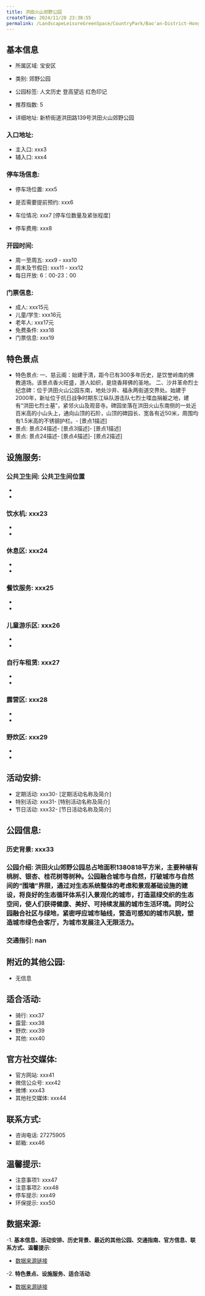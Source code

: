 ```yaml
---
title: 洪田火山郊野公园
createTime: 2024/11/28 23:38:55
permalink: /LandscapeLeisureGreenSpace/CountryPark/Bao'an-District-Hongtian-Volcano-Country-Park/
---
```


<ImageCard
  image="https://cgj.sz.gov.cn/img/4/4005/4005948/10775219.png"
  title="洪田火山郊野公园"
  description="洪田火山郊野公园总占地面积1380818平方米，主要种植有桃树、银杏、桂花树等树种。公园融合城市与自然，打破城市与自然间的“围墙”"
  href="/"
  author="深圳公园"
  date="2024/11/28"
/>

## 基本信息

- 所属区域: 宝安区

- 类别: 郊野公园

- 公园标签: 人文历史 登高望远 红色印记

- 推荐指数: 5

- 详细地址: 新桥街道洪田路139号洪田火山郊野公园

### 入口地址:
- 主入口: xxx3
- 辅入口: xxx4
### 停车场信息:
- 停车场位置: xxx5

- 是否需要提前预约: xxx6

- 车位情况: xxx7 [停车位数量及紧张程度]

- 停车费用: xxx8

### 开园时间:
- 周一至周五: xxx9 - xxx10
- 周末及节假日: xxx11 - xxx12
- 每日开放: 6：00-23：00

### 门票信息:
- 成人: xxx15元
- 儿童/学生: xxx16元
- 老年人: xxx17元
- 免费条件: xxx18
- 门票信息: xxx19
## 特色景点
- 特色景点: 一、慈云阁：始建于清，距今已有300多年历史，是饮誉岭南的佛教道场。该景点香火旺盛，游人如织，是烧香拜佛的圣地。
二、沙井革命烈士纪念碑：位于洪田火山公园东南，地处沙井、福永两街道交界处。始建于2000年，新址位于抗日战争时期东江纵队游击队七烈士喋血捐躯之地，建有“洪田七烈士墓”，紧邻火山及观音寺。碑园坐落在洪田火山东南侧的一处近百米高的小山头上，通向山顶的石阶，山顶的碑园长、宽各有近50米，周围均有1.5米高的不锈钢护栏。- [景点1描述]
- 景点: 景点24描述- [景点3描述]- [景点1描述]
- 景点: 景点24描述- [景点4描述]- [景点2描述]
## 设施服务:
### 公共卫生间: 公共卫生间位置
- 
- 
### 饮水机: xxx23
- 
- 
### 休息区: xxx24
- 
- 
### 餐饮服务: xxx25
- 
- 
### 儿童游乐区: xxx26
- 
- 
### 自行车租赁: xxx27
- 
- 
### 露营区: xxx28
- 
- 
### 野炊区: xxx29

- 
- 
## 活动安排:
- 定期活动: xxx30- [定期活动名称及简介]
- 特别活动: xxx31- [特别活动名称及简介]
- 节日活动: xxx32- [节日活动名称及简介]
## 公园信息:
### 历史背景: xxx33
### 公园介绍: 洪田火山郊野公园总占地面积1380818平方米，主要种植有桃树、银杏、桂花树等树种。公园融合城市与自然，打破城市与自然间的“围墙”界限，通过对生态系统整体的考虑和景观基础设施的建设，将良好的生态循环体系引入景观化的城市，打造蓝绿交织的生态空间，使人们获得健康、美好、可持续发展的城市生活环境。同时公园融合社区与绿地，紧密呼应城市轴线，营造可感知的城市风貌，塑造城市绿色会客厅，为城市发展注入无限活力。
### 交通指引: nan

## 附近的其他公园:
- 无信息

## 适合活动:
- 骑行: xxx37
- 露营: xxx38
- 野炊: xxx39
- 其他: xxx40

## 官方社交媒体:
- 官方网站: xxx41
- 微信公众号: xxx42
- 微博: xxx43
- 其他社交媒体: xxx44

## 联系方式:
- 咨询电话: 27275905
- 邮箱: xxx46

## 温馨提示:
- 注意事项1: xxx47
- 注意事项2: xxx48
- 停车提示: xxx49
- 环保提示: xxx50

## 数据来源:
-1. **基本信息、活动安排、历史背景、最近的其他公园、交通指南、官方信息、联系方式、温馨提示**:
- [数据来源链接](xxx51)

-2. **特色景点、设施服务、适合活动**:
- [数据来源链接](xxx51)

